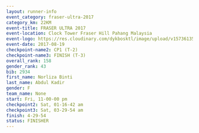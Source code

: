 ```yaml
---
layout: runner-info 
event_category: fraser-ultra-2017 
category_km: 22KM 
event-title: FRASER ULTRA 2017 
event-location: Clock Tower Fraser Hill Pahang Malaysia 
event-logo: https://res.cloudinary.com/dykbosktl/image/upload/v1573613535/Logo/logo_mfst7w.jpg 
event-date: 2017-08-19 
checkpoint-name2: CP1 (T-2) 
checkpoint-name3: FINISH (T-3) 
overall_rank: 158
gender_rank: 43
bib: 2934
first_name: Norliza Binti
last_name: Abdul Kadir
gender: F
team_name: None
start: Fri, 11-00-00 pm
checkpoint2: Sat, 01-16-42 am
checkpoint3: Sat, 03-29-54 am
finish: 4-29-54
status: FINISHER
---
```

